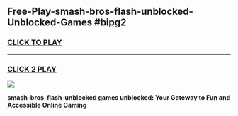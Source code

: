 
## Free-Play-smash-bros-flash-unblocked-Unblocked-Games #bipg2
<h3>
<a href="https://news.freeplayer.one?title=smash-bros-flash-unblocked&ref=8M">CLICK TO PLAY</a></h3>
<hr>

<h3>
<a href="https://news.freeplayer.one?title=smash-bros-flash-unblocked&ref=8M">CLICK 2 PLAY</a>
  
</h3>

<a href="https://news.freeplayer.one?title=smash-bros-flash-unblocked&ref=8M"><img src="https://clearcache.store/games.png"></a>


**smash-bros-flash-unblocked games unblocked: Your Gateway to Fun and Accessible Online Gaming**
